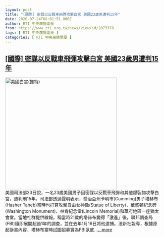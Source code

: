 ```yaml
---
layout: post
title: "[國際] 密謀以反戰車飛彈攻擊白宮 美國23歲男遭判15年"
date: 2020-07-24T08:01:51.000Z
author: RTI 中央廣播電臺
from: https://www.rti.org.tw/news/view/id/2073378
tags: [ RTI 中央廣播電臺 ]
categories: [ RTI 中央廣播電臺 ]
---
```

<!--1595577711000-->
[[國際] 密謀以反戰車飛彈攻擊白宮 美國23歲男遭判15年](https://www.rti.org.tw/news/view/id/2073378)
------

<div>
<img src="https://static.rti.org.tw/assets/thumbnails/2018/08/24/153508275264594.jpg" width="360" alt="美國白宮(推特)" title="美國白宮(推特)"><br>美國司法部23日說，一名23歲美國男子因密謀以反戰車飛彈和其他爆裂物攻擊白宮，遭判刑15年。司法部透過聲明表示，喬治亞州卡明市(Cumming)男子塔赫布(Hasher Taheb)當時也打算攻擊自由女神像(Statue of Liberty)、華盛頓紀念碑(Washington Monument)、林肯紀念堂(Lincoln Memorial)和華府地區一座猶太會堂。當地社群提供線報，稱當時21歲的塔赫布變得「激進」後，聯邦調查局(FBI)隨即展開超過1年的調查，並在去年1月16日將他逮捕。法新社報導，根據原起訴書內容，塔赫布當時試圖招募實為FBI臥底...<a target="_blank" href="https://www.rti.org.tw/news/view/id/2073378">...more</a>
</div>

